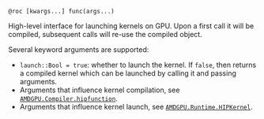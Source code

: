 ```
@roc [kwargs...] func(args...)
```

High-level interface for launching kernels on GPU. Upon a first call it will be compiled, subsequent calls will re-use the compiled object.

Several keyword arguments are supported:

  * `launch::Bool = true`: whether to launch the kernel.   If `false`, then returns a compiled kernel which can be launched by   calling it and passing arguments.
  * Arguments that influence kernel compilation, see   [`AMDGPU.Compiler.hipfunction`](@ref).
  * Arguments that influence kernel launch, see [`AMDGPU.Runtime.HIPKernel`](@ref).
